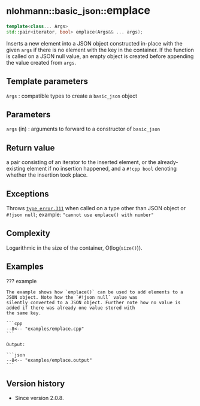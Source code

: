 # <small>nlohmann::basic_json::</small>emplace

```cpp
template<class... Args>
std::pair<iterator, bool> emplace(Args&& ... args);
```

Inserts a new element into a JSON object constructed in-place with the given `args` if there is no element with the key
in the container. If the function is called on a JSON null value, an empty object is created before appending the value
created from `args`.

## Template parameters

`Args`
:   compatible types to create a `basic_json` object

## Parameters

`args` (in)
:   arguments to forward to a constructor of `basic_json`

## Return value

a pair consisting of an iterator to the inserted element, or the already-existing element if no insertion happened, and
a `#!cpp bool` denoting whether the insertion took place.

## Exceptions

Throws [`type_error.311`](../../home/exceptions.md#jsonexceptiontype_error311) when called on a type other than JSON
object or `#!json null`; example: `"cannot use emplace() with number"`

## Complexity

Logarithmic in the size of the container, O(log(`size()`)).

## Examples

??? example

    The example shows how `emplace()` can be used to add elements to a JSON object. Note how the `#!json null` value was
    silently converted to a JSON object. Further note how no value is added if there was already one value stored with
    the same key.

    ```cpp
    --8<-- "examples/emplace.cpp"
    ```

    Output:

    ```json
    --8<-- "examples/emplace.output"
    ```

## Version history

- Since version 2.0.8.
